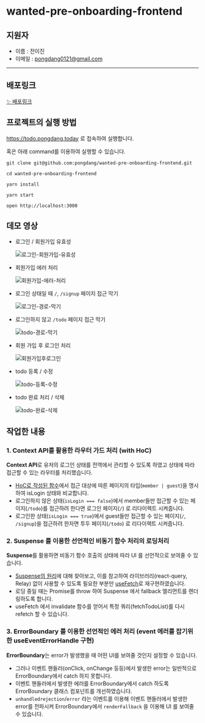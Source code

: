 # wanted-pre-onboarding-frontend

## 지원자

- 이름 : 전이진
- 이메일 : pongdang0121@gmail.com

---

## 배포링크

[✨ 배포링크](https://todo.pongdang.today/)

## 프로젝트의 실행 방법

https://todo.pongdang.today 로 접속하여 실행합니다.

혹은 아래 command를 이용하여 실행할 수 있습니다.

```
git clone git@github.com:pongdang/wanted-pre-onboarding-frontend.git

cd wanted-pre-onboarding-frontend

yarn install

yarn start

open http://localhost:3000
```

## 데모 영상

- 로그인 / 회원가입 유효성

  ![로그인-회원가입-유효성](https://user-images.githubusercontent.com/76990149/196020585-e21e581d-823d-4c1e-8643-17d5ec8741b5.gif)

- 회원가입 에러 처리

  ![회원가입-에러-처리](https://user-images.githubusercontent.com/76990149/196020619-e4788a77-dee3-4816-9b22-657c955a7ff5.gif)

- 로그인 상태일 때 `/`, `/signup` 페이지 접근 막기

  ![로그인-경로-막기](https://user-images.githubusercontent.com/76990149/196020672-45375344-5a28-44d9-a33c-7612bf81f16a.gif)

- 로그인하지 않고 `/todo` 페이지 접근 막기

  ![todo-경로-막기](https://user-images.githubusercontent.com/76990149/196020675-c716cb79-84ae-4851-90f5-2a6b7cb20e76.gif)

- 회원 가입 후 로그인 처리

  ![회원가입후로그인](https://user-images.githubusercontent.com/76990149/196020722-481c1a97-2973-47bd-a5f8-c01fbdf5fc61.gif)

- todo 등록 / 수정

  ![todo-등록-수정](https://user-images.githubusercontent.com/76990149/196020761-0dad5b57-93bd-4882-b135-b39e2bfbe13d.gif)

- todo 완료 처리 / 삭제

  ![todo-완료-삭제](https://user-images.githubusercontent.com/76990149/196020777-94912e90-0902-470b-aba5-1a1ab1376e0b.gif)

## 작업한 내용

### 1. Context API를 활용한 라우터 가드 처리 (with HoC)

**Context API**로 유저의 로그인 상태를 전역에서 관리할 수 있도록 하였고 상태에 따라 접근할 수 있는 라우터를 처리했습니다.

- [HoC로 작성된 함수](https://github.com/pongdang/wanted-pre-onboarding-frontend/blob/main/src/Router.tsx#L9-L16)에서 접근 대상에 따른 페이지의 타입(`member | guest`)을 명시하여 isLogin 상태와 비교합니다.
- 로그인하지 않은 상태(`isLogin === false`)에서 member들만 접근할 수 있는 페이지(`/todo`)를 접근하려 한다면 로그인 페이지(`/`) 로 리다이렉트 시켜줍니다.
- 로그인한 상태(`isLogin === true`)에서 guest들만 접근할 수 있는 페이지(`/`, `/signup`)을 접근하려 한자면 투두 페이지(`/todo`) 로 리다이렉트 시켜줍니다.

### 2. Suspense 를 이용한 선언적인 비동기 함수 처리의 로딩처리

**Suspense**를 활용하면 비동기 함수 호출의 상태에 따라 UI 를 선언적으로 보여줄 수 있습니다.

- [Suspense의 원리](https://dev.to/charlesstover/react-suspense-with-the-fetch-api-374j)에 대해 찾아보고, 이를 참고하여 라이브러리(react-query, Relay) 없이 사용할 수 있도록 필요한 부분만 [useFetch](https://github.com/pongdang/wanted-pre-onboarding-frontend/blob/main/src/hooks/useFetch.tsx#L11-L46)로 재구현하였습니다.
- 로딩 중일 때는 Promise를 throw 하여 Suspense 에서 fallback 엘리먼트를 렌더링하도록 합니다.
- useFetch 에서 invalidate 함수를 얻어서 특정 쿼리(fetchTodoList)를 다시 refetch 할 수 있습니다.

### 3. ErrorBoundary 를 이용한 선언적인 에러 처리 (event 에러를 잡기위한 useEventErrorHandle 구현)

**ErrorBoundary**는 error가 발생했을 때 어떤 UI를 보여줄 것인지 설정할 수 있습니다.

- 그러나 이벤트 핸들러(onClick, onChange 등등)에서 발생한 error는 일반적으로 ErrorBoundary에서 catch 하지 못합니다.
- 이벤트 핸들러에서 발생한 에러를 ErrorBoundary에서 catch 하도록 ErrorBoundary 클래스 컴포넌트를 개선하였습니다.
- `unhandledrejection`/`error` 라는 이벤트를 이용해 이벤트 핸들러에서 발생한 error를 전파시켜 ErrorBoundary에서 `renderFallback` 을 이용해 UI 를 보여줄 수 있습니다.
